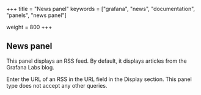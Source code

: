 +++
title = "News panel"
keywords = ["grafana", "news", "documentation", "panels", "news panel"]




weight = 800
+++

## News panel

This panel displays an RSS feed. By default, it displays articles from the Grafana Labs blog.

Enter the URL of an RSS in the URL field in the Display section. This panel type does not accept any other queries.
